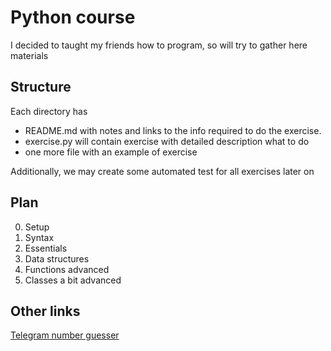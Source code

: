 # Python course

I decided to taught my friends how to program, 
so will try to gather here materials

## Structure
Each directory has
 - README.md with notes and links
to the info required to do the exercise.
 - exercise.py will contain exercise with
detailed description what to do
 - one more file with an example of exercise 

Additionally, we may create some automated test
for all exercises later on

## Plan
0. Setup
1. Syntax
2. Essentials
3. Data structures
4. Functions advanced
5. Classes a bit advanced


## Other links
[Telegram number guesser](https://github.com/KeSHaMI/telegram_number_guesser)